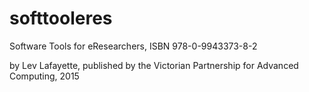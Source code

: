 # softtooleres
Software Tools for eResearchers, ISBN 978-0-9943373-8-2

 by Lev Lafayette, published by the Victorian Partnership for Advanced Computing, 2015
